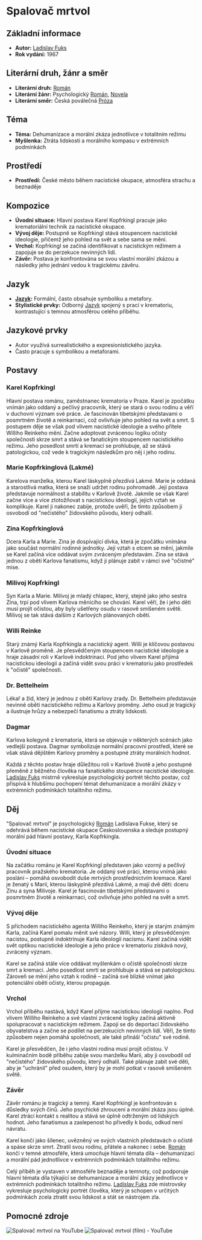# Spalovač mrtvol

## Základní informace

- **Autor:** [Ladislav Fuks](Ladislav%20Fuks.md)
- **Rok vydání:** 1967

## Literární druh, žánr a směr 

- **Literární druh:** [Román](Román.md)
- **Literární žánr:** Psychologický [Román](Román.md), [Novela](Novela.md)
- **Literární směr:** Česká poválečná [Próza](Próza.md)

## Téma 

- **Téma:** Dehumanizace a morální zkáza jednotlivce v totalitním režimu
- **Myšlenka:** Ztráta lidskosti a morálního kompasu v extrémních podmínkách

## Prostředí 

- **Prostředí:** České město během nacistické okupace, atmosféra strachu a beznaděje

## Kompozice 

- **Úvodní situace:** Hlavní postava Karel Kopfrkingl pracuje jako krematoriální technik za nacistické okupace.
- **Vývoj děje:** Postupně se Kopfrkingl stává stoupencem nacistické ideologie, přičemž jeho pohled na svět a sebe sama se mění.
- **Vrchol:** Kopfrkingl se začíná identifikovat s nacistickým režimem a zapojuje se do perzekuce nevinných lidí.
- **Závěr:** Postava je konfrontována se svou vlastní morální zkázou a následky jeho jednání vedou k tragickému závěru.

## Jazyk 

- **[Jazyk](Jazyk.md):** Formální, často obsahuje symboliku a metafory.
- **Stylistické prvky:** Odborný [Jazyk](Jazyk.md) spojený s prací v krematoriu, kontrastující s temnou atmosférou celého příběhu.

## Jazykové prvky 

- Autor využívá surrealistického a expresionistického jazyka.
- Často pracuje s symbolikou a metaforami.

## Postavy

### Karel Kopfrkingl
Hlavní postava románu, zaměstnanec krematoria v Praze. Karel je zpočátku vnímán jako oddaný a pečlivý pracovník, který se stará o svou rodinu a věří v duchovní význam své práce. Je fascinován tibetskými představami o posmrtném životě a reinkarnaci, což ovlivňuje jeho pohled na svět a smrt. S postupem děje se však pod vlivem nacistické ideologie a svého přítele Williho Reinkeho mění. Začne adoptovat zvrácenou logiku očisty společnosti skrze smrt a stává se fanatickým stoupencem nacistického režimu. Jeho posedlost smrtí a kremací se prohlubuje, až se stává patologickou, což vede k tragickým následkům pro něj i jeho rodinu.

### Marie Kopfrkinglová (Lakmé)
Karelova manželka, kterou Karel láskyplně přezdívá Lakmé. Marie je oddaná a starostlivá matka, která se snaží udržet rodinu pohromadě. Její postava představuje normálnost a stabilitu v Karlově životě. Jakmile se však Karel začne více a více ztotožňovat s nacistickou ideologií, jejich vztah se komplikuje. Karel ji nakonec zabije, protože uvěří, že tímto způsobem ji osvobodí od "nečistého" židovského původu, který odhalil.

### Zina Kopfrkinglová
Dcera Karla a Marie. Zina je dospívající dívka, která je zpočátku vnímána jako součást normální rodinné jednotky. Její vztah s otcem se mění, jakmile se Karel začíná více oddávat svým zvráceným představám. Zina se stává jednou z obětí Karlova fanatismu, když ji plánuje zabít v rámci své "očistné" mise.

### Milivoj Kopfrkingl
Syn Karla a Marie. Milivoj je mladý chlapec, který, stejně jako jeho sestra Zina, trpí pod vlivem Karlova měnícího se chování. Karel věří, že i jeho děti musí projít očistou, aby byly ušetřeny osudu v rasově smíšeném světě. Milivoj se tak stává dalším z Karlových plánovaných obětí.

### Willi Reinke
Starý známý Karla Kopfrkingla a nacistický agent. Willi je klíčovou postavou v Karlově proměně. Je přesvědčeným stoupencem nacistické ideologie a hraje zásadní roli v Karlově indoktrinaci. Pod jeho vlivem Karel přijímá nacistickou ideologii a začíná vidět svou práci v krematoriu jako prostředek k "očistě" společnosti.

### Dr. Bettelheim
Lékař a žid, který je jednou z obětí Karlovy zrady. Dr. Bettelheim představuje nevinné oběti nacistického režimu a Karlovy proměny. Jeho osud je tragický a ilustruje hrůzy a nebezpečí fanatismu a ztráty lidskosti.

### Dagmar
Karlova kolegyně z krematoria, která se objevuje v některých scénách jako vedlejší postava. Dagmar symbolizuje normální pracovní prostředí, které se však stává dějištěm Karlovy proměny a postupné ztráty morálních hodnot.

Každá z těchto postav hraje důležitou roli v Karlově životě a jeho postupné přeměně z běžného člověka na fanatického stoupence nacistické ideologie. [Ladislav Fuks](Ladislav%20Fuks.md) mistrně vykresluje psychologický portrét těchto postav, což přispívá k hlubšímu pochopení témat dehumanizace a morální zkázy v extrémních podmínkách totalitního režimu.

## Děj

"Spalovač mrtvol" je psychologický [Román](Román.md) Ladislava Fukse, který se odehrává během nacistické okupace Československa a sleduje postupný morální pád hlavní postavy, Karla Kopfrkingla.

### Úvodní situace

Na začátku románu je Karel Kopfrkingl představen jako vzorný a pečlivý pracovník pražského krematoria. Je oddaný své práci, kterou vnímá jako poslání – pomáhá osvobodit duše mrtvých prostřednictvím kremace. Karel je ženatý s Marií, kterou láskyplně přezdívá Lakmé, a mají dvě děti: dceru Zinu a syna Milivoje. Karel je fascinován tibetskými představami o posmrtném životě a reinkarnaci, což ovlivňuje jeho pohled na svět a smrt.

### Vývoj děje

S příchodem nacistického agenta Williho Reinkeho, který je starým známým Karla, začíná Karel pomalu měnit své názory. Willi, který je přesvědčeným nacistou, postupně indoktrinuje Karla ideologií nacismu. Karel začíná vidět svět optikou nacistické ideologie a jeho práce v krematoriu získává nový, zvrácený význam.

Karel se začíná stále více oddávat myšlenkám o očistě společnosti skrze smrt a kremaci. Jeho posedlost smrtí se prohlubuje a stává se patologickou. Zároveň se mění jeho vztah k rodině – začíná své blízké vnímat jako potenciální oběti očisty, kterou propaguje.

### Vrchol

Vrchol příběhu nastává, když Karel přijme nacistickou ideologii naplno. Pod vlivem Williho Reinkeho a své vlastní zvrácené logiky začíná aktivně spolupracovat s nacistickým režimem. Zapojí se do deportací židovského obyvatelstva a začne se podílet na perzekucích nevinných lidí. Věří, že tímto způsobem nejen pomáhá společnosti, ale také přináší "očistu" své rodině.

Karel je přesvědčen, že i jeho vlastní rodina musí projít očistou. V kulminačním bodě příběhu zabije svou manželku Marii, aby ji osvobodil od "nečistého" židovského původu, který odhalil. Také plánuje zabít své děti, aby je "uchránil" před osudem, který by je mohl potkat v rasově smíšeném světě.

### Závěr

Závěr románu je tragický a temný. Karel Kopfrkingl je konfrontován s důsledky svých činů. Jeho psychické zhroucení a morální zkáza jsou úplné. Karel ztrácí kontakt s realitou a stává se úplně odtrženým od lidských hodnot. Jeho fanatismus a zaslepenost ho přivedly k bodu, odkud není návratu.

Karel končí jako šílenec, uvězněný ve svých vlastních představách o očistě a spáse skrze smrt. Ztratil svou rodinu, přátele a nakonec i sebe. [Román](Román.md) končí v temné atmosféře, která umocňuje hlavní témata díla – dehumanizaci a morální pád jednotlivce v extrémních podmínkách totalitního režimu.

Celý příběh je vystaven v atmosféře beznaděje a temnoty, což podporuje hlavní témata díla týkající se dehumanizace a morální zkázy jednotlivce v extrémních podmínkách totalitního režimu. [Ladislav Fuks](Ladislav%20Fuks.md) zde mistrovsky vykresluje psychologický portrét člověka, který je schopen v určitých podmínkách zcela ztratit svou lidskost a stát se nástrojem zla.

## Pomocné zdroje

![Spalovač mrtvol na YouTube](https://youtu.be/jIjtzOcoFsY?si=nJp7bjswzcbl9qqS)
![Spalovač mrtvol (film) - YouTube](https://www.youtube.com/watch?v=c7NJ2d3leV0)